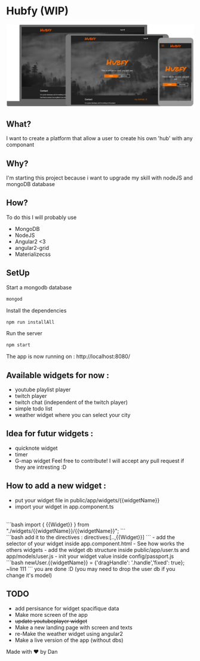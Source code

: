 # Hubfy (WIP)
![alt text](/preview.png)
## What?
I want to create a platform that allow a user to create his own 'hub' with any componant
## Why?
I'm starting this project because i want to upgrade my skill with nodeJS and mongoDB database
## How?
To do this I will probably use 
  - MongoDB
  - NodeJS
  - Angular2 <3
  - angular2-grid
  - Materializecss

## SetUp
Start a mongodb database
```bash
mongod
```

Install the dependencies
```bash
npm run installAll
```

Run the server
```bash
npm start
```
The app is now running on : http://localhost:8080/

## Available widgets for now : 
 - youtube playlist player
 - twitch player
 - twitch chat (independent of the twitch player)
 - simple todo list
 - weather widget where you can select your city

## Idea for futur widgets : 
 - quicknote widget
 - timer
 - G-map widget
Feel free to contribute! I will accept any pull request if they are intresting :D

## How to add a new widget : 
 - put your widget file in public/app/widgets/{{widgetName}}
 - import your widget in app.component.ts
  <br/>
    ```bash
  import { {{Widget}} } from "./widgets/{{widgetName}}/{{widgetName}}";
  ```
  <br/>
  ```bash
      add it to the directives : directives:[..,{{Widget}}]
  ```
 - add the selector of your widget inside app.component.html
    - See how works the others widgets
 - add the widget db structure inside public/app/user.ts and app/models/user.js
 - init your widget value inside config/passport.js
  <br/>
    ```bash
    newUser.{{widgetName}} = {'dragHandle': '.handle','fixed': true}; ~line 111
  ```
you are done :D (you may need to drop the user db if you change it's model)

## TODO
 - add persisance for widget spacifique data
 - Make more screen of the app
 - <del>update youtubeplayer widget</del>
 - Make a new landing page with screen and texts
 - re-Make the weather widget using angular2
 - Make a live version of the app (without dbs)

Made with :heart: by Dan
